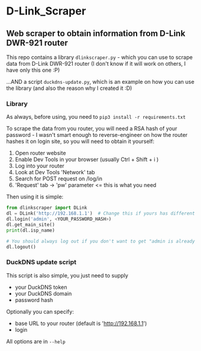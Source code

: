 # D-Link_Scraper
## Web scraper to obtain information from D-Link DWR-921 router 

This repo contains a library `dlinkscraper.py` - which you can use to scrape data from D-Link DWR-921 router 
(I don't know if it will work on others, I have only this one :P)

...AND a script `duckdns-update.py`, which is an example on how you can use the library 
(and also the reason why I created it :D)

### Library
As always, before using, you need to `pip3 install -r requirements.txt`

To scrape the data from you router, you will need a RSA hash of your password - I wasn't smart enough to 
reverse-engineer on how the router hashes it on login site, so you will need to obtain it yourself:
1. Open router website
2. Enable Dev Tools in your browser (usually Ctrl + Shift + i )
3. Log into your router
4. Look at Dev Tools 'Network' tab
5. Search for POST request on /log/in
6. 'Request' tab -> 'pw' parameter <= this is what you need

Then using it is simple:
```python
from dlinkscraper import DLink
dl = DLink('http://192.168.1.1')  # Change this if yours has different IP
dl.login('admin', <YOUR_PASSWORD_HASH>)
dl.get_main_site()
print(dl.isp_name)

# You should always log out if you don't want to get "admin is already logged in" later
dl.logout()
```

### DuckDNS update script
This script is also simple, you just need to supply
 - your DuckDNS token
 - your DuckDNS domain
 - password hash
 
Optionally you can specify:
 - base URL to your router (default is 'http://192.168.1.1')
 - login

All options are in `--help`
